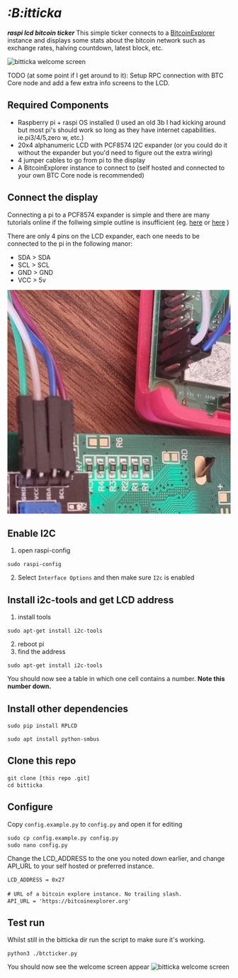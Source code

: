 # *:B:itticka*
__*raspi lcd bitcoin ticker*__
This simple ticker connects to a [BitcoinExplorer](https://bitcoinexplorer.org) instance and displays some stats about the bitcoin network such as exchange rates, halving countdown, latest block, etc.

![bitticka welcome screen](img/20240512_124431.gif)

TODO (at some point if I get around to it): Setup RPC connection with BTC Core node and add a few extra info screens to the LCD.

## Required Components

- Raspberry pi + raspi OS installed (I used an old 3b I had kicking around but most pi's should work so long as they have internet capabilities. ie.pi3/4/5,zero w, etc.)
- 20x4 alphanumeric LCD with PCF8574 I2C expander (or you could do it without the expander but you'd need to figure out the extra wiring)
- 4 jumper cables to go from pi to the display
- A BitcoinExplorer instance to connect to (self hosted and connected to your own BTC Core node is recommended)

## Connect the display

Connecting a pi to a PCF8574 expander is simple and there are many tutorials online if the follwing simple outline is insufficient (eg. [here](https://www.circuitbasics.com/raspberry-pi-i2c-lcd-set-up-and-programming/) or [here](https://circuitdigest.com/microcontroller-projects/interfacing-lcd-with-raspberry-pi-4-to-create-custom-character-and-scrolling-text) )

There are only 4 pins on the LCD expander, each one needs to be connected to the pi in the following manor:

- SDA > SDA
- SCL > SCL
- GND > GND
- VCC > 5v

![pi to lcd wiring](img/20240512_115027.jpg)

## Enable I2C
1) open raspi-config
```
sudo raspi-config
```
2) Select `Interface Options` and then make sure `I2c` is enabled


## Install i2c-tools and get LCD address

1) install tools
```
sudo apt-get install i2c-tools
```
2) reboot pi
3) find the address
```
sudo apt-get install i2c-tools
```
You should now see a table in which one cell contains a number. **Note this number down.**


## Install other dependencies

```
sudo pip install RPLCD
```
```
sudo apt install python-smbus
```

## Clone this repo
```
git clone [this repo .git]
cd bitticka
```

## Configure

Copy `config.example.py` to `config.py` and open it for editing
```
sudo cp config.example.py config.py
sudo nano config.py
```
Change the LCD_ADDRESS to the one you noted down earlier, and change API_URL to your self hosted or preferred instance.
```
LCD_ADDRESS = 0x27

# URL of a bitcoin explore instance. No trailing slash.
API_URL = 'https://bitcoinexplorer.org'
```

## Test run
Whilst still in the bitticka dir run the script to make sure it's working.
```
python3 ./btcticker.py
```
You should now see the welcome screen appear
![bitticka welcome screen](img/20240512_123642.gif)